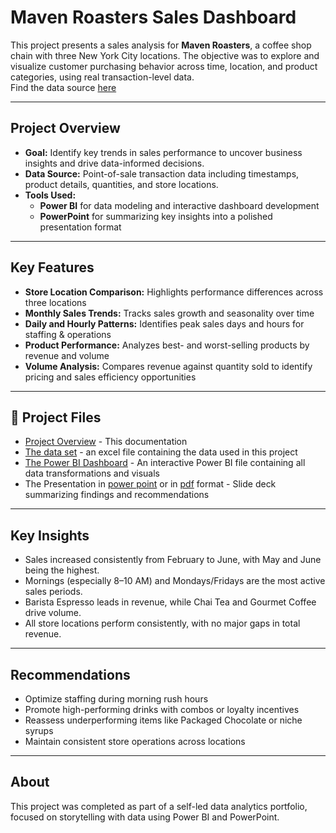 # Maven Roasters Sales Dashboard
This project presents a sales analysis for **Maven Roasters**, a coffee shop chain with three New York City locations. The objective was to explore and visualize customer purchasing behavior across time, location, and product categories, using real transaction-level data.
<br> Find the data source [here](https://mavenanalytics.io/data-playground?order=date_added%2Cdesc&search=coffee%20shop%20sales%20)

---
## Project Overview

- **Goal:** Identify key trends in sales performance to uncover business insights and drive data-informed decisions.
- **Data Source:** Point-of-sale transaction data including timestamps, product details, quantities, and store locations.
- **Tools Used:**
  - **Power BI** for data modeling and interactive dashboard development
  - **PowerPoint** for summarizing key insights into a polished presentation format

---

## Key Features

- **Store Location Comparison:** Highlights performance differences across three locations
- **Monthly Sales Trends:** Tracks sales growth and seasonality over time  
- **Daily and Hourly Patterns:** Identifies peak sales days and hours for staffing & operations 
- **Product Performance:** Analyzes best- and worst-selling products by revenue and volume  
- **Volume Analysis:** Compares revenue against quantity sold to identify pricing and sales efficiency opportunities

---

## 📁 Project Files

- [Project Overview](README.md) - This documentation
- [The data set](1_Coffee_Shop_Sales_data.xlsx) - an excel file containing the data used in this project
- [The Power BI Dashboard](Maven_Sales_Dashboard.pbix) - An interactive Power BI file containing all data transformations and visuals  
- The Presentation in [power point](Presentation.pptx) or in [pdf](Maven_Roasters_Presentation.pdf) format - Slide deck summarizing findings and recommendations

---

## Key Insights

- Sales increased consistently from February to June, with May and June being the highest.
- Mornings (especially 8–10 AM) and Mondays/Fridays are the most active sales periods.
- Barista Espresso leads in revenue, while Chai Tea and Gourmet Coffee drive volume.
- All store locations perform consistently, with no major gaps in total revenue.

---

## Recommendations

- Optimize staffing during morning rush hours  
- Promote high-performing drinks with combos or loyalty incentives  
- Reassess underperforming items like Packaged Chocolate or niche syrups  
- Maintain consistent store operations across locations

---

## About

This project was completed as part of a self-led data analytics portfolio, focused on storytelling with data using Power BI and PowerPoint.

